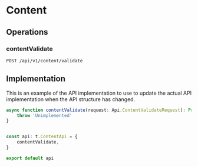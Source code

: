 # Content


## Operations

### contentValidate

```http
POST /api/v1/content/validate
```


## Implementation

This is an example of the API implementation to use to update the actual API implementation
when the API structure has changed.

```typescript
async function contentValidate(request: Api.ContentValidateRequest): Promise<t.ContentValidateResponse> {
	throw 'Unimplemented'
}


const api: t.ContentApi = {
	contentValidate,
}

export default api
```
